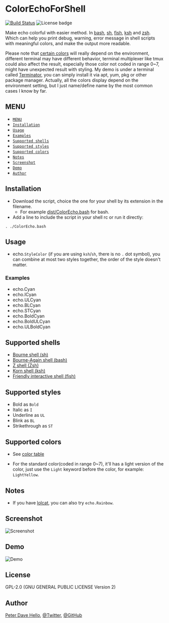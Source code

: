 # ColorEchoForShell

[![Build Status](https://app.travis-ci.com/PeterDaveHello/ColorEchoForShell.svg?branch=master)](https://app.travis-ci.com/PeterDaveHello/ColorEchoForShell)
![License badge](https://img.shields.io/badge/license-GPL%20v2.0-brightgreen.svg)

Make echo colorful with easier method. In [bash](https://www.gnu.org/software/bash/), [sh](https://en.wikipedia.org/wiki/Bourne_shell), [fish](http://fishshell.com/), [ksh](http://www.kornshell.com/) and [zsh](http://www.zsh.org/). Which can help you print debug, warning, error message in shell scripts with meaningful colors, and make the output more readable.

Please note that [certain colors](https://github.com/PeterDaveHello/ColorEchoForShell/blob/master/color%20table.txt#L9-L12) will really depend on the environment, different terminal may have different behavior, terminal multiplexer like tmux could also affect the result, especially those color not coded in range 0~7, might have unexpected result with styling. My demo is under a terminal called [Terminator](http://gnometerminator.blogspot.com/p/introduction.html), you can simply install it via apt, yum, pkg or other package manager. Actually, all the colors display depend on the environment setting, but I just name/define name by the most common cases I know by far.

## MENU

* [`MENU`](#menu)
* [`Installation`](#installation)
* [`Usage`](#usage)
* [`Examples`](#examples)
* [`Supported shells`](#supported-shells)
* [`Supported styles`](#supported-styles)
* [`Supported colors`](#supported-colors)
* [`Notes`](#notes)
* [`Screenshot`](#screenshot)
* [`Demo`](#demo)
* [`Author`](#author)

## Installation

* Download the script, choice the one for your shell by its extension in the filename.
  * For example [dist/ColorEcho.bash](https://cdn.rawgit.com/PeterDaveHello/ColorEchoForShell/v0.0.7/dist/ColorEcho.bash) for bash.
* Add a line to include the script in your shell rc or run it directly:

`. ./ColorEcho.bash`

## Usage

* echo.`StyleColor` (if you are using `ksh`/`sh`, there is no `.` dot symbol), you can combine at most two styles together, the order of the style doesn't matter.

### Examples

* echo.Cyan
* echo.ICyan
* echo.ULCyan
* echo.BLCyan
* echo.STCyan
* echo.BoldCyan
* echo.BoldULCyan
* echo.ULBoldCyan

## Supported shells

* [Bourne shell (sh)](https://en.wikipedia.org/wiki/Bourne_shell)
* [Bourne-Again shell (bash)](https://www.gnu.org/software/bash/)
* [Z shell (Zsh)](http://zsh.sourceforge.net/)
* [Korn shell (ksh)](http://www.kornshell.org/)
* [Friendly interactive shell (fish)](http://fishshell.com/)

## Supported styles

* Bold as `Bold`
* Italic as `I`
* Underline as `UL`
* Blink as `BL`
* Strikethrough as `ST`

## Supported colors

* See [color table](https://github.com/PeterDaveHello/ColorEchoForShell/blob/master/color%20table.txt)

* For the standard color(coded in range 0~7), it'll has a light version of the color, just use the `Light` keyword before the color, for example: `LightYellow`.

## Notes

* If you have [lolcat](https://github.com/busyloop/lolcat), you can also try `echo.Rainbow`.

## Screenshot

![Screenshot](Demo.png)

## Demo

![Demo](Demo.gif)

## License

GPL-2.0 (GNU GENERAL PUBLIC LICENSE Version 2)

## Author

[Peter Dave Hello](https://www.peterdavehello.org/), [@Twitter](https://twitter.com/PeterDaveHello), [@GitHub](https://github.com/PeterDaveHello)
